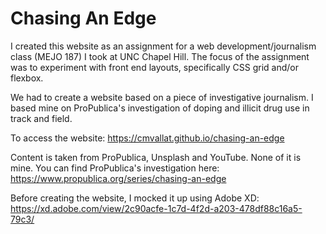# Chasing An Edge

I created this website as an assignment for a web development/journalism class (MEJO 187) I took at UNC Chapel Hill. The focus of the assignment was to experiment with front end layouts, specifically CSS grid and/or flexbox. 

We had to create a website based on a piece of investigative journalism. I based mine on ProPublica's investigation of doping and illicit drug use in track and field. 

To access the website: https://cmvallat.github.io/chasing-an-edge

Content is taken from ProPublica, Unsplash and YouTube. None of it is mine. You can find ProPublica's investigation here: https://www.propublica.org/series/chasing-an-edge

Before creating the website, I mocked it up using Adobe XD: https://xd.adobe.com/view/2c90acfe-1c7d-4f2d-a203-478df88c16a5-79c3/

